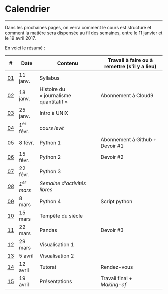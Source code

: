 # Calendrier

-----

Dans les prochaines pages, on verra comment le cours est structuré et comment la matière sera dispensée au fil des semaines, entre le 11 janvier et le 19 avril 2017.

En voici le résumé&nbsp;:

| # | Date | Contenu | Travail à faire ou à remettre (s'il y a lieu) |
|---|---|---|---|
| [01](/semaine-01---syllabus.md)| 11 janv. | Syllabus | |
| [02](/semaine-02---histoire.md)| 18 janv. | Histoire du «&nbsp;journalisme quantitatif&nbsp;»| Abonnement à Cloud9|
| [03](/semaine-03---unix.md)| 25 janv. | Intro à UNIX | |
| [04](/semaine-04---cours-leve.md)| 1<sup>er</sup> févr. | *cours levé* | |
| [05](/semaine-05---python-1.md)| 8 févr. | Python 1 | Abonnement à Github + Devoir #1 |
| [06](/semaine-06---python-2.md)| 15 févr. | Python 2 | Devoir #2 |
| [07](/semaine-07---python-3.md)| 22 févr. | Python 3  | |
| [*08*](/semaine-08---relâche.md)| *1<sup>er</sup> mars* | *Semaine d'activités libres*| |
| [09](/semaine-09---python-4.md)| 8 mars | Python 4 | Script python |
| [10](/semaine-10---pandas-1.md)| 15 mars | Tempête du siècle | |
| [11](/semaine-11---pandas-2.md)| 22 mars | Pandas | Devoir #3 |
| [12](/semaine-12---visualisation-1.md)| 29 mars | Visualisation 1 | |
| [13](/semaine-13---visualisation-2.md)| 5 avril | Visualisation 2 | |
| [14](/semaine-14---tutorat.md)| 12 avril | Tutorat | Rendez-vous |
| [15](/semaine-15---présentations.md)| 19 avril | Présentations | Travail final +<br>*Making-of*|
